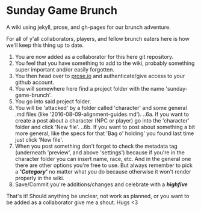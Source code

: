 # Sunday Game Brunch
A wiki using jekyll, prose, and gh-pages for our brunch adventure.

For all of y'all collaborators, players, and fellow brunch eaters here is how we'll keep this thing up to date.
  1. You are now added as a collaborator for this here git repository.
  2. You feel that you have something to add to the wiki, probably something super important and/or easily forgotten.
  3. You then head over to [prose.io](http://prose.io) and authenticate/give access to your github account.
  4. You will somewhere here find a project folder with the name 'sunday-game-brunch'.
  5. You go into said project folder.
  6. You will be 'attacked' by a folder called 'character' and some general .md files (like '2016-08-09-alignment-guides.md').
  ..6a. If you want to create a post about a character (NPC or player) go into the 'character' folder and click 'New file'.
  ..6b. If you want to post about something a bit more general, like the specs for that 'Bag o' holding' you found last time just click 'New file'.
  7. When you post something don't forget to check the metadata tag (underneath 'preview', and above 'settings') because if you're in the character folder you can insert name, race, etc. And in the general one there are other options you're free to use. But always remember to pick a ***'Category'*** no matter what you do because otherwise it won't render properly in the wiki.
  8. Save/Commit you're additions/changes and celebrate with a ***highfive***
  

That's it! Should anything be unclear, not work as planned, or you want to be added as a collaborator give me a shout. Hugs <3